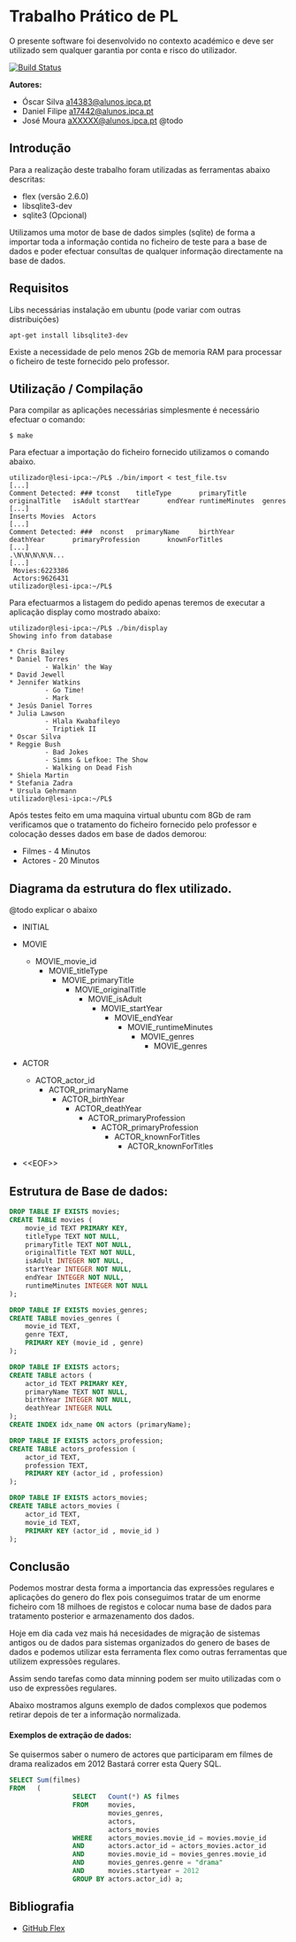 # Trabalho Prático de PL

O presente software foi desenvolvido no contexto académico e deve ser utilizado sem qualquer garantia por conta e risco do utilizador. 

[![Build Status](https://travis-ci.com/nargotik/PL.svg?token=qNfqiYyxNzmWoPqpyHnZ&branch=master)](https://travis-ci.com/nargotik/PL)

**Autores:** 
- Óscar Silva <a14383@alunos.ipca.pt>
- Daniel Filipe <a17442@alunos.ipca.pt>
- José Moura <aXXXXX@alunos.ipca.pt> @todo

## Introdução
Para a realização deste trabalho foram utilizadas as ferramentas abaixo descritas:
- flex (versão 2.6.0)
- libsqlite3-dev
- sqlite3 (Opcional) 

Utilizamos uma motor de base de dados simples (sqlite) de forma a importar toda a informação contida no ficheiro de teste 
para a base de dados e poder efectuar consultas de qualquer informação directamente na base de dados.

## Requisitos
Libs necessárias instalação em ubuntu (pode variar com outras distribuições)
```shell script
apt-get install libsqlite3-dev
```
Existe a necessidade de pelo menos 2Gb de memoria RAM para processar o ficheiro de teste fornecido pelo professor.
## Utilização / Compilação
Para compilar as aplicações necessárias simplesmente é necessário efectuar o comando:
```shell script
$ make
```

Para efectuar a importação do ficheiro fornecido utilizamos o comando abaixo.
```shell script
utilizador@lesi-ipca:~/PL$ ./bin/import < test_file.tsv
[...]
Comment Detected: ### tconst    titleType       primaryTitle    originalTitle   isAdult startYear       endYear runtimeMinutes  genres
[...]
Inserts Movies  Actors
[...]
Comment Detected: ###  nconst   primaryName     birthYear       deathYear       primaryProfession       knownForTitles
[...]
.\N\N\N\N\N...
[...]
 Movies:6223386 
 Actors:9626431 
utilizador@lesi-ipca:~/PL$
```

Para efectuarmos a listagem do pedido apenas teremos de executar a aplicação display como mostrado abaixo:

```shell script
utilizador@lesi-ipca:~/PL$ ./bin/display
Showing info from database

* Chris Bailey
* Daniel Torres
         - Walkin' the Way
* David Jewell
* Jennifer Watkins
         - Go Time!
         - Mark
* Jesús Daniel Torres
* Julia Lawson
         - Hlala Kwabafileyo
         - Triptiek II
* Oscar Silva
* Reggie Bush
         - Bad Jokes
         - Simms & Lefkoe: The Show
         - Walking on Dead Fish
* Shiela Martin
* Stefania Zadra
* Ursula Gehrmann
utilizador@lesi-ipca:~/PL$ 
```
Após testes feito em uma maquina virtual ubuntu com 8Gb de ram verificamos que o tratamento do ficheiro fornecido pelo professor e colocação desses dados em base de dados demorou:
- Filmes - 4 Minutos
- Actores - 20 Minutos

## Diagrama da estrutura do flex utilizado.
@todo explicar o abaixo

- INITIAL

- MOVIE 
    - MOVIE_movie_id 
        - MOVIE_titleType
            - MOVIE_primaryTitle 
                - MOVIE_originalTitle 
                    - MOVIE_isAdult 
                        - MOVIE_startYear 
                            - MOVIE_endYear 
                                - MOVIE_runtimeMinutes 
                                    - MOVIE_genres 
                                        - MOVIE_genres
- ACTOR
    - ACTOR_actor_id
        - ACTOR_primaryName
            - ACTOR_birthYear
                - ACTOR_deathYear
                    - ACTOR_primaryProfession
                        - ACTOR_primaryProfession
                            - ACTOR_knownForTitles
                                - ACTOR_knownForTitles

- <\<EOF\>>

## Estrutura de Base de dados:
```sql
DROP TABLE IF EXISTS movies;
CREATE TABLE movies (
    movie_id TEXT PRIMARY KEY,
    titleType TEXT NOT NULL,
    primaryTitle TEXT NOT NULL,
    originalTitle TEXT NOT NULL,
    isAdult INTEGER NOT NULL,
    startYear INTEGER NOT NULL,
    endYear INTEGER NOT NULL,
    runtimeMinutes INTEGER NOT NULL
);

DROP TABLE IF EXISTS movies_genres;
CREATE TABLE movies_genres (
    movie_id TEXT,
    genre TEXT,
    PRIMARY KEY (movie_id , genre)
);

DROP TABLE IF EXISTS actors;
CREATE TABLE actors (
    actor_id TEXT PRIMARY KEY,
    primaryName TEXT NOT NULL,
    birthYear INTEGER NOT NULL,
    deathYear INTEGER NULL
);
CREATE INDEX idx_name ON actors (primaryName);

DROP TABLE IF EXISTS actors_profession;
CREATE TABLE actors_profession (
    actor_id TEXT,
    profession TEXT,
    PRIMARY KEY (actor_id , profession)
);

DROP TABLE IF EXISTS actors_movies;
CREATE TABLE actors_movies (
    actor_id TEXT,
    movie_id TEXT,
    PRIMARY KEY (actor_id , movie_id )
);
```

## Conclusão
Podemos mostrar desta forma a importancia das expressões regulares e aplicações do 
genero do flex pois conseguimos tratar de um enorme ficheiro com 18 milhoes de registos e colocar numa base de dados para tratamento posterior e armazenamento dos dados.

Hoje em dia cada vez mais há necesidades de migração de sistemas antigos ou de dados para sistemas organizados do genero de bases de dados e podemos utilizar esta ferramenta flex como outras ferramentas que utilizem expressões regulares.

Assim sendo tarefas como data minning podem ser muito utilizadas com o uso de expressões regulares.

Abaixo mostramos alguns exemplo de dados complexos que podemos retirar depois de ter a informação normalizada.

#### Exemplos de extração de dados:
Se quisermos saber o numero de actores que participaram em filmes de drama realizados em 2012
Bastará correr esta Query SQL.
```sql
SELECT Sum(filmes) 
FROM   ( 
                SELECT   Count(*) AS filmes 
                FROM     movies, 
                         movies_genres, 
                         actors, 
                         actors_movies 
                WHERE    actors_movies.movie_id = movies.movie_id 
                AND      actors.actor_id = actors_movies.actor_id 
                AND      movies.movie_id = movies_genres.movie_id 
                AND      movies_genres.genre = "drama" 
                AND      movies.startyear = 2012 
                GROUP BY actors.actor_id) a;
```


## Bibliografia
- [GitHub Flex](https://github.com/westes/flex)

